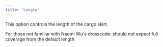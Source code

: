 ```yaml
---
title: "Lengte"
---
```


This option controls the length of the cargo skirt.

For those not familiar with Naomi Wu's dresscode: should not expect full coverage from the default length. 

